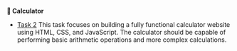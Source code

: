 **🧮 Calculator**

- [Task 2](https://github.com/Iampratyush004/CodeAlpha_Calculator)
This task focuses on building a fully functional calculator website using HTML, CSS, and JavaScript. The calculator should be capable of performing basic arithmetic operations and more complex calculations.
